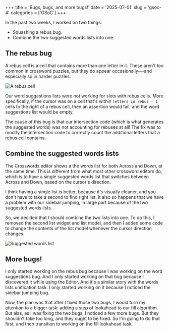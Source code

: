 +++
title      = 'Bugs, bugs, and more bugs!'
date       = '2025-07-01'
slug       = 'gsoc-4'
categories = ['GSoC']
+++

In the past two weeks, I worked on two things:
* Squashing a rebus bug.
* Combine the two suggested words lists into one.


## The rebus bug

A rebus cell is a cell that contains more than one letter in it. These aren't too common in crossword puzzles, but they do appear occasionally---and especially so in harder puzzles.

![A rebus cell](https://victorma.ca/posts/gsoc-4/rebus.png)

Our word suggestions lists were not working for slots with rebus cells. More specifically, if the cursor was on a cell that's within `letters in rebus - 1` cells to the right of a rebus cell, then an assertion would fail, and the word suggestions list would be empty.

The cause of this bug is that our intersection code (which is what generates the suggested words) was not accounting for rebuses at all! The fix was to modify the intersection code to correctly count the additional letters that a rebus cell contains.


## Combine the suggested words lists

The Crosswords editor shows a the words list for both Across and Down, at the same time. This is different from what most other crossword editors do, which is to have a single suggested words list that switches between Across and Down, based on the cursor's direction.

I think having a single list is better, because it's visually cleaner, and you don't have to take a second to find right list. It also so happens that we have a problem with our sidebar jumping, in large part because of the two suggested words lists.

So, we decided that I should combine the two lists into one. To do this, I removed the second list widget and list model, and then I added some code to change the contents of the list model whenever the cursor direction changes.

![Suggested words list](https://victorma.ca/posts/gsoc-4/suggested-words.png)


## More bugs!

I only started working on the rebus bug because I was working on the word suggestions bug. And I only started working on that bug because I discovered it while using the Editor. And it's a similar story with the words lists unification task. I only started working on it because I noticed the sidebar jumping bug.

Now, the plan was that after I fixed those two bugs, I would turn my attention to a bigger task: adding a step of lookahead to our fill algorithm. But alas, as I was fixing the two bugs, I noticed a few more bugs. But they shouldn't take too long, and they ought to be fixed. So I'm going to do that first, and then transition to working on the fill lookahead task.